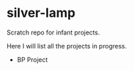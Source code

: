# silver-lamp
Scratch repo for infant projects.

Here I will list all the projects in progress.
- BP Project

